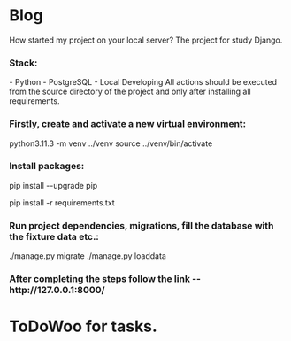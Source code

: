<h1>Blog</h1>
How started my project on your local server?
The project for study Django.

<h3>Stack:</h3>
- Python - PostgreSQL - Local Developing All actions should be executed from the source directory of the project and only after installing all requirements.

<h3>Firstly, create and activate a new virtual environment:</h3>
python3.11.3 -m venv ../venv source ../venv/bin/activate

<h3>Install packages:</h3>
pip install --upgrade pip

pip install -r requirements.txt

<h3>Run project dependencies, migrations, fill the database with the fixture data etc.:</h3>
./manage.py migrate ./manage.py loaddata <path_to_fixture_files>


<h3>After completing the steps follow the link -- http://127.0.0.1:8000/</h3>

<h1>ToDoWoo for tasks.</h1>
